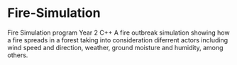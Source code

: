 # Fire-Simulation
Fire Simulation program Year 2 C++
A fire outbreak simulation showing how a fire spreads in a forest taking into consideration diferrent actors 
including wind speed and direction, weather, ground moisture and humidity, among others.
